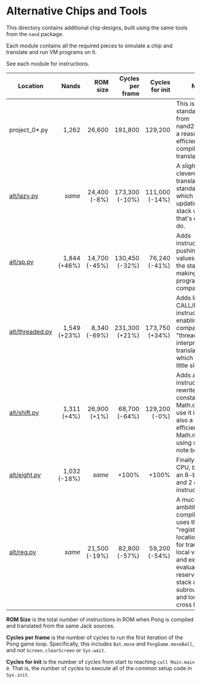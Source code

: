 # Alternative Chips and Tools

This directory contains additional chip designs, built using the same tools from the `nand` package.

Each module contains all the required pieces to simulate a chip and translate and run VM programs on it.

See each module for instructions.



| Location                         | Nands        | ROM size       | Cycles per frame | Cycles for init    | Notes  |
|----------------------------------|-------------:|---------------:|-----------------:|-------------------:|--------|
| project_0*.py                    | 1,262        |         26,600 |          191,800 |            129,200 | This is the standard design from nand2tetris, with a reasonably efficient compiler and translator. |
| [alt/lazy.py](lazy.py)           | _same_       |   24,400 (-8%) |   173,300 (-10%) |     111,000 (-14%) | A slighty cleverer translator for the standard CPU, which avoids updating the stack when that's easy to do. |
| [alt/sp.py](sp.py)               | 1,844 (+46%) |  14,700 (-45%) |   130,450 (-32%) |      76,240 (-41%) | Adds instructions for pushing/popping values to/from the stack, making programs more compact. |
| [alt/threaded.py](threaded.py)  | 1,549 (+23%) |    8,340 (-69%) |   231,300 (+21%) |     173,750 (+34%) | Adds lightweight CALL/RTN instructions, enabling a very compact "threaded interpreter" translation, which runs a little slower. |
| [alt/shift.py](shift.py)         | 1,311 (+4%)  |   26,900 (+1%) |   68,700 (-64%) |      129,200 (-0%) | Adds a "shiftr" instruction, and rewrites "push constant 16; call Math.divide" to use it instead; also a more efficient Math.multiply using shiftr. See note below. |
| [alt/eight.py](eight.py)         | 1,032 (-18%) | _same_         |            +100% |              +100% | Finally, a _smaller_ CPU, by using an 8-bit ALU and 2 cycles per instruction. |
| [alt/reg.py](reg.py)             | _same_       |  21,500 (-19%) |    82,800 (-57%) |      59,200 (-54%) | A much more ambititous compiler, which uses the "registers" at locations 5-12 for transient local variables and expression evaluation, reserving the stack only for subroutine calls and locals that cross them. |

**ROM Size** is the total number of instructions in ROM when Pong is compiled and translated
from the same Jack sources.

**Cycles per frame** is the number of cycles to run the first iteration of the Pong game loop.
Specifically, this includes `Bat.move` and `PongGame.moveBall`, and _not_ `Screen.clearScreen`
or `Sys.wait`.

**Cycles for init** is the number of cycles from start to reaching `call Main.main 0`. That is,
the number of cycles to execute all of the common setup code in `Sys.init`.
